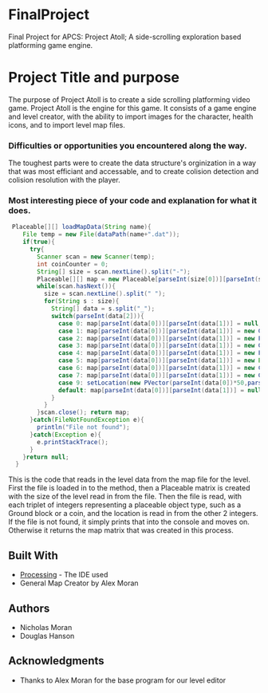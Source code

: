 # FinalProject
Final Project for APCS: Project Atoll;
A side-scrolling exploration based platforming game engine.

# Project Title and purpose

The purpose of Project Atoll is to create a side scrolling platforming video game. Project Atoll is the engine for this game. It consists of a game engine and level creator, with the ability to import images for the character, health icons, and to import level map files. 

### Difficulties or opportunities you encountered along the way.

The toughest parts were to create the data structure's orginization in a way that was most efficiant and accessable, and to create colision detection and colision resolution with the player.

### Most interesting piece of your code and explanation for what it does.

```Java
 Placeable[][] loadMapData(String name){
    File temp = new File(dataPath(name+".dat"));
    if(true){
      try{
        Scanner scan = new Scanner(temp);
        int coinCounter = 0;
        String[] size = scan.nextLine().split("-");
        Placeable[][] map = new Placeable[parseInt(size[0])][parseInt(size[1])];
        while(scan.hasNext()){
          size = scan.nextLine().split(" ");
          for(String s : size){
            String[] data = s.split("_");
            switch(parseInt(data[2])){
              case 0: map[parseInt(data[0])][parseInt(data[1])] = null; break;
              case 1: map[parseInt(data[0])][parseInt(data[1])] = new Ground(new PVector(parseInt(data[0])*50,parseInt(data[1])*50)); break;
              case 2: map[parseInt(data[0])][parseInt(data[1])] = new Platform(new PVector(parseInt(data[0])*50,parseInt(data[1])*50)); break;
              case 3: map[parseInt(data[0])][parseInt(data[1])] = new Ground(new PVector(parseInt(data[0])*50,parseInt(data[1])*50),false); break;
              case 4: map[parseInt(data[0])][parseInt(data[1])] = new Platform(new PVector(parseInt(data[0])*50,parseInt(data[1])*50),false); break;
              case 5: map[parseInt(data[0])][parseInt(data[1])] = new Box(new PVector(parseInt(data[0])*50,parseInt(data[1])*50)); break;
              case 6: map[parseInt(data[0])][parseInt(data[1])] = new Coin(new PVector(parseInt(data[0])*50,parseInt(data[1])*50),coinCounter); coinCounter++; break;
              case 7: map[parseInt(data[0])][parseInt(data[1])] = new Ground(new PVector(parseInt(data[0])*50,parseInt(data[1])*50), true, true); coinCounter++; break;
              case 9: setLocation(new PVector(parseInt(data[0])*50,parseInt(data[1])*50)); break;
              default: map[parseInt(data[0])][parseInt(data[1])] = null; break;
            }
          }          
        }scan.close(); return map; 
      }catch(FileNotFoundException e){
        println("File not found");
      }catch(Exception e){
        e.printStackTrace();
      }
    }return null;     
  }
```
This is the code that reads in the level data from the map file for the level. First the file is loaded in to the method, then a Placeable matrix is created with the size of the level read in from the file. Then the file is read, with each triplet of integers representing a placeable object type, such as a Ground block or a coin, and the location is read in from the other 2 integers. If the file is not found, it simply prints that into the console and moves on. Otherwise it returns the map matrix that was created in this process.

## Built With

* [Processing](https://processing.org/) - The IDE used
* General Map Creator by Alex Moran

## Authors

* Nicholas Moran
* Douglas Hanson

## Acknowledgments

* Thanks to Alex Moran for the base program for our level editor
